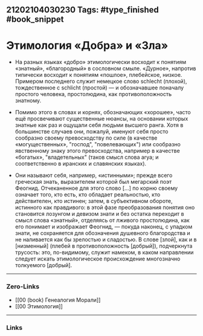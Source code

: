 21202104030230
Tags: #type_finished #book_snippet
---
# Этимология «Добра» и «Зла»
- На разных языках «добро» этимологически восходит к понятиям «знатный», «благородный» в сословном смыле.  «Дурное», напротив типически восходит к понятиям «пошлое», плебейское, низкое. Примером последнего служит немецкое слово schlecht (плохой), тождественное с schlicht (простой) — и обозначавшее поначалу простого человека, простолюдина, как противоположность знатному.

- Помимо этого в словах и корнях, обозначающих «хорошее», часто ещё просвечивают существенные нюансы, на основании которых знатные как раз и ощущали себя людьми высшего ранга. Хотя в большинстве случаев они, пожалуй, именуют себя просто сообразно своему превосходству по силе (в качестве «могущественных», "господ", "повелевающих") или сообразно явственному знаку этого превосходства, например в качестве «богатых», "владетельных" (таков смысл слова arya; и соответственно в иранских и славянских языках). 

- Они называют себя, например, «истинными»; прежде всего греческая знать, выразителем которой был мегарский поэт Феогнид. Отчеканенное для этого слово […] по корню своему означает того, кто есть, кто обладает реальностью, кто действителен, кто истинен; затем, в субъективном обороте, истинного как правдивого: в этой фазе преобразования понятия оно становится лозунгом и девизом знати и без остатка переходит в смысл слова «знатный», отделяясь от лживого простолюдина, как его понимает и изображает Феогнид, — покуда наконец, с упадком знати, не сохраняется для обозначения душевного благородства и не наливается как бы зрелостью и сладостью. В слове [злой], как и в [низменный] (плебей в противоположность [добрый]), подчеркнута трусость: это, по-видимому, служит намеком, в каком направлении следует искать этимологическое происхождение многозначно толкуемого [добрый]. 
---
### Zero-Links
- [[00 (book) Генеалогия Морали]]
- [[00 Этимология]]
---
### Links